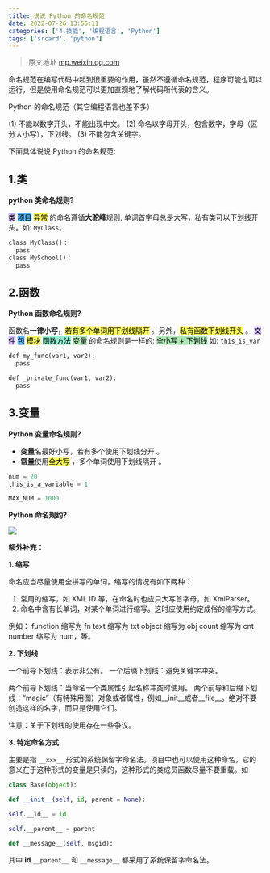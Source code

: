 ```yaml
---
title: 说说 Python 的命名规范
date: 2022-07-26 13:56:11
categories: ['4.技能', '编程语言', 'Python']
tags: ['srcard', 'python']
---
```



>原文地址 [mp.weixin.qq.com](https://mp.weixin.qq.com/s?src=11×tamp=1658813253&ver=3943&signature=rCEdWJcul585rSrw*vj*31qqKuqpuyjfoKsndxF88l6GQJ2nYUFoeIaXuil-zzPuDJx1HpltWSNMqT0hSJRkWO4MvJTiW4uipN7*uN2rpgW2MPfTIMNuW4k2D0SeknEl&new=1)

命名规范在编写代码中起到很重要的作用，虽然不遵循命名规范，程序可能也可以运行，但是使用命名规范可以更加直观地了解代码所代表的含义。

Python 的命名规范（其它编程语言也差不多）

(1) 不能以数字开头，不能出现中文。
(2) 命名以字母开头，包含数字，字母（区分大小写），下划线。
(3) 不能包含关键字。

下面具体说说 Python 的命名规范:

## 1.类

**python 类命名规则?**
  
<mark style="background: #be9affA6;">类</mark> <mark style="background: #018bffA6;">项目</mark> <mark style="background: #fefe00A6;">异常</mark> 的命名遵循**大驼峰**规则, 单词首字母总是大写，私有类可以下划线开头。如:  `MyClass`。 
```python
class MyClass()：
  pass
class MySchool()：
  pass
```
<!--SR:!2022-11-08,63,250-->
 
## 2.函数

**Python 函数命名规则?**
  
函数名**一律小写**，<mark style="background: #fefe00A6;">若有多个单词用下划线隔开</mark> 。另外，<mark style="background: #fefe00A6;">私有函数下划线开头</mark> 。
<mark style="background: #be9affA6;">文件</mark> <mark style="background: #018bffA6;">包</mark> <mark style="background: #fefe00A6;">模块</mark> <mark style="background: #57e8b8A6;">函数方法</mark> <mark style="background: #83d98fA6;">变量</mark> 的命名规则是一样的: <mark style="background: #83d98fA6;">全小写 + 下划线</mark> 如: `this_is_var`
```python
def my_func(var1, var2):
  pass

def _private_func(var1, var2):
  pass
```
<!--SR:!2022-11-14,70,250-->

## 3.变量

**Python 变量命名规则?**
  
- **变量**名最好小写，若有多个使用下划线分开 。
- **常量**使用<mark style="background: #fefe00A6;">全大写</mark> ，多个单词使用下划线隔开 。
```python
num = 20
this_is_a_variable = 1

MAX_NUM = 1000
```
<!--SR:!2022-11-11,68,250-->

**Python 命名规约?**
  
![](https://mmbiz.qpic.cn/mmbiz_png/IibUVnJ665WriaXQa5CcJ1j5qgLSB3nsDEn4yWicaNcbcIiaicvN6nb3dCtx3sxVaddqBgNbr2mZ0SvSoWPBLhom7aw/640?wx_fmt=png)
<!--SR:!2022-10-25,57,250-->

**额外补充：**    

**1. 缩写**

命名应当尽量使用全拼写的单词，缩写的情况有如下两种：
1. 常用的缩写，如 XML.ID 等，在命名时也应只大写首字母，如 XmlParser。
2. 命名中含有长单词，对某个单词进行缩写。这时应使用约定成俗的缩写方式。

例如：
function 缩写为 fn
text 缩写为 txt
object 缩写为 obj
count 缩写为 cnt
number 缩写为 num，等。

**2. 下划线**  

一个前导下划线：表示非公有。
一个后缀下划线：避免关键字冲突。

两个前导下划线：当命名一个类属性引起名称冲突时使用。
两个前导和后缀下划线：“magic”（有特殊用图）对象或者属性，例如__init__或者__file__。绝对不要创造这样的名字，而只是使用它们。

注意：关于下划线的使用存在一些争议。

**3. 特定命名方式**

主要是指 `__xxx__` 形式的系统保留字命名法。项目中也可以使用这种命名，它的意义在于这种形式的变量是只读的，这种形式的类成员函数尽量不要重载。如

```python
class Base(object):

def __init__(self, id, parent = None):

self.__id__ = id

self.__parent__ = parent

def __message__(self, msgid):
```

其中 __id__.`__parent__` 和 `__message__` 都采用了系统保留字命名法。
